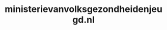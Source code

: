 ---
layout: post
title:  "ministerievanvolksgezondheidenjeugd.nl"
internal_url:  "/data/ministerievanvolksgezondheidenjeugd.nl.html"
categories: dutchgov
---